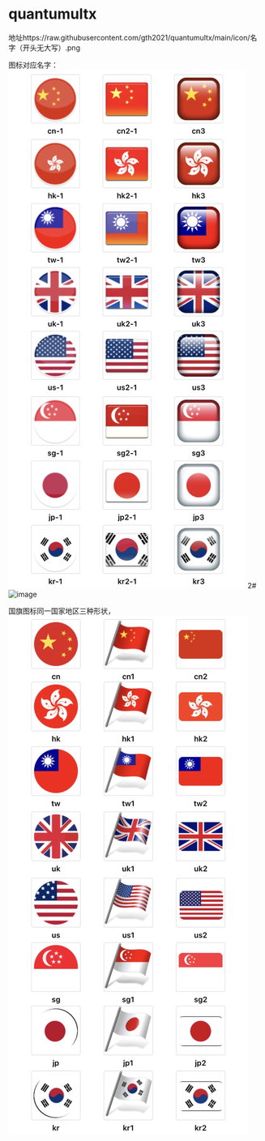 # quantumultx

地址https://raw.githubusercontent.com/gth2021/quantumultx/main/icon/名字（开头无大写）.png

图标对应名字：
![image](https://github.com/gth2021/quantumultx/blob/main/icon/z2.JPEG)
2#
![image](https://raw.githubusercontent.com/gth2021/quantumultx/main/icon/z3.JPEG)

国旗图标同一国家地区三种形状，
![image](https://raw.githubusercontent.com/gth2021/quantumultx/main/icon/z.JPEG)
